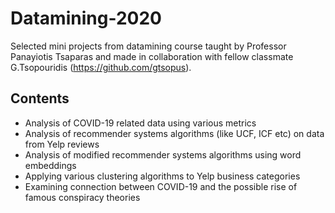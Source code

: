 # Datamining-2020

Selected mini projects from datamining course taught by Professor Panayiotis Tsaparas and made in collaboration with fellow classmate G.Tsopouridis (https://github.com/gtsopus).

## Contents

- Analysis of COVID-19 related data using various metrics
- Analysis of recommender systems algorithms (like UCF, ICF etc) on data from Yelp reviews
- Analysis of modified recommender systems algorithms using word embeddings
- Applying various clustering algorithms to Yelp business categories
- Examining connection between COVID-19 and the possible rise of famous conspiracy theories
